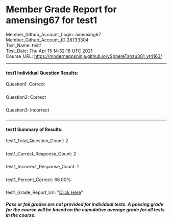 # Member Grade Report for amensing67 for test1  
   
Member_Github_Account_Login: amensing67  
Member_Github_Account_ID 28733304  
Test_Name: test1  
Test_Date: Thu Apr 15 14:32:18 UTC 2021  
Course_URL: https://modernappsninja.github.io/vSphereTanzu301_vt4163/  
   
---  
#### test1 Individual Question Results:  
Question1: Correct  
#####  
Question2: Correct  
#####  
Question3: Incorrect  
#####  
---  
#### test1 Summary of Results:  
test1_Total_Question_Count: 2  
#####  
test1_Correct_Response_Count: 2  
#####  
test1_Incorrect_Response_Count: 1  
#####  
test1_Percent_Correct: 66.00%  
#####  
test1_Grade_Report_Url: "[Click Here](https://github.com/modernappsninjas/amensing67/blob/main/static/userdata/courses/vSphereTanzu301_vt4163/grade_report.pr205.test1.md)"
##### Pass or fail grades are not provided for individual tests. A passing grade for the course will be based on the cumulative average grade for all tests in the course.  
